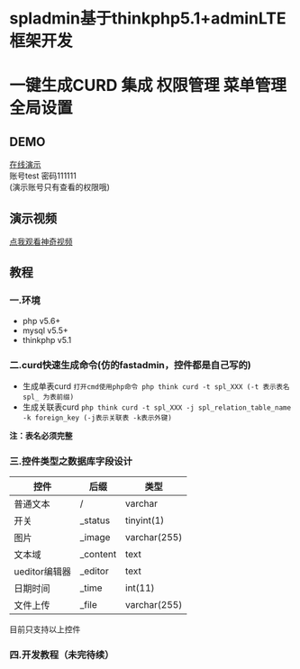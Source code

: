 # spladmin基于thinkphp5.1+adminLTE框架开发
# 一键生成CURD 集成 权限管理 菜单管理 全局设置  
  
## DEMO  
[在线演示](http://spladmin.o8o8o8.com/admin)<br>
账号test 密码111111<br>
(演示账号只有查看的权限哦)   
  
## 演示视频  
[点我观看神奇视频](http://spladmin.o8o8o8.com/demo.html)  
  
## 教程  
### 一.环境  
 - php  v5.6+
 - mysql v5.5+
 - thinkphp v5.1
  
### 二.curd快速生成命令(仿的fastadmin，控件都是自己写的)  
 - 生成单表curd
	`打开cmd使用php命令 php think curd -t spl_XXX (-t 表示表名 spl_ 为表前缀)`
 - 生成关联表curd
	`php think curd -t spl_XXX -j spl_relation_table_name -k foreign_key (-j表示关联表 -k表示外键)`

**注：表名必须完整**  
  
### 三.控件类型之数据库字段设计  
|控件|后缀|类型|  
|---|---|---|  
|普通文本|/|varchar|  
|开关|_status|tinyint(1)|  
|图片|_image|varchar(255)|
|文本域|_content|text|
|ueditor编辑器|_editor|text  |
|日期时间|_time|int(11)|
|文件上传|_file|varchar(255)|

目前只支持以上控件  
  
### 四.开发教程（未完待续）